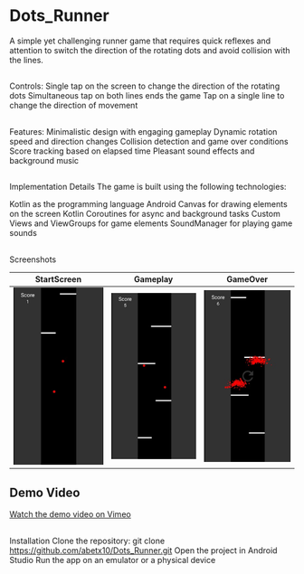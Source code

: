 # Dots_Runner
A simple yet challenging runner game that requires quick reflexes and attention to switch the direction of the rotating dots and avoid collision with the lines.

##
Controls:
Single tap on the screen to change the direction of the rotating dots
Simultaneous tap on both lines ends the game
Tap on a single line to change the direction of movement

##
Features:
Minimalistic design with engaging gameplay
Dynamic rotation speed and direction changes
Collision detection and game over conditions
Score tracking based on elapsed time
Pleasant sound effects and background music


##
Implementation Details
The game is built using the following technologies:

Kotlin as the programming language
Android Canvas for drawing elements on the screen
Kotlin Coroutines for async and background tasks
Custom Views and ViewGroups for game elements
SoundManager for playing game sounds


## 
Screenshots

|      StartScreen      |       Gameplay       |       GameOver       |
| :-------------------: | :-----------------: | :------------------: |
|  ![StartScreen][1]    | ![Gameplay][2]      | ![GameOver][3]       |

[1]: app/screenshots/1.jpg
[2]: app/screenshots/2.jpg
[3]: app/screenshots/3.jpg


## Demo Video

[Watch the demo video on Vimeo](https://vimeo.com/824039449?share=copy)


## 
Installation
Clone the repository: git clone https://github.com/abetx10/Dots_Runner.git
Open the project in Android Studio
Run the app on an emulator or a physical device
